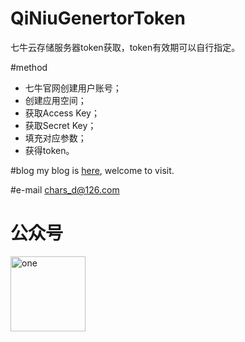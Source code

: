 # QiNiuGenertorToken
七牛云存储服务器token获取，token有效期可以自行指定。

#method
* 七牛官网创建用户账号；</br>
* 创建应用空间；</br>
* 获取Access Key；</br>
* 获取Secret Key；</br>
* 填充对应参数；</br>
* 获得token。

#blog
my blog is [here](http://my.oschina.net/chars/blog), welcome to visit.

#e-mail
chars_d@126.com

# 公众号
<img alt="one" src="https://raw.github.com/charsdavy/MyNotes/master/screenshots/xiaoniu.png" width="120">&nbsp;&nbsp;
